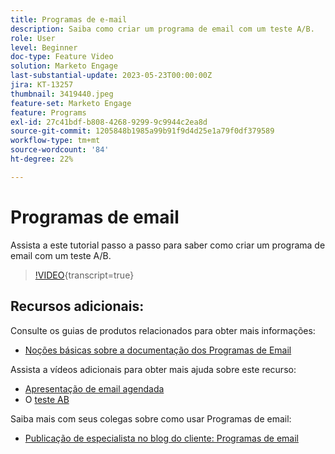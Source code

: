 ```yaml
---
title: Programas de e-mail
description: Saiba como criar um programa de email com um teste A/B.
role: User
level: Beginner
doc-type: Feature Video
solution: Marketo Engage
last-substantial-update: 2023-05-23T00:00:00Z
jira: KT-13257
thumbnail: 3419440.jpeg
feature-set: Marketo Engage
feature: Programs
exl-id: 27c41bdf-b808-4268-9299-9c9944c2ea8d
source-git-commit: 1205848b1985a99b91f9d4d25e1a79f0df379589
workflow-type: tm+mt
source-wordcount: '84'
ht-degree: 22%

---
```


# Programas de email

Assista a este tutorial passo a passo para saber como criar um programa de email com um teste A/B.

>[!VIDEO](https://video.tv.adobe.com/v/3419440/?learn=on){transcript=true}


## Recursos adicionais:

Consulte os guias de produtos relacionados para obter mais informações:
* [Noções básicas sobre a documentação dos Programas de Email](https://experienceleague.adobe.com/docs/marketo/using/product-docs/email-marketing/email-programs/creating-an-email-program/understanding-email-programs.html?lang=pt-BR)

Assista a vídeos adicionais para obter mais ajuda sobre este recurso:
* [Apresentação de email agendada](https://experienceleague.adobe.com/docs/marketo-learn/tutorials/email-marketing/scheduled-email-watch.html?lang=pt-BR)
* O [teste AB](https://experienceleague.adobe.com/docs/marketo-learn/tutorials/email-marketing/ab-testing-watch.html?lang=pt-BR)

Saiba mais com seus colegas sobre como usar Programas de email:
* [Publicação de especialista no blog do cliente: Programas de email](https://nation.marketo.com/t5/product-blogs/marketo-success-series-email-programs/ba-p/304968)
